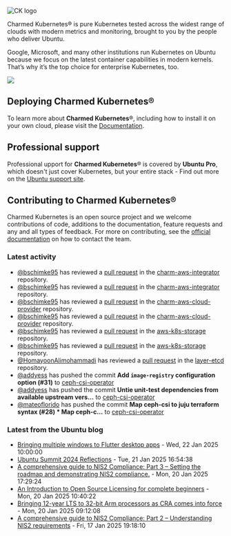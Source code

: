 ![CK logo](https://assets.ubuntu.com/v1/451d4cf4-Charmed+Kubernetes_RGB_onWhite_2022.svg)

Charmed Kubernetes® is pure Kubernetes tested across the widest range of clouds with modern metrics and monitoring, brought to you by the people who deliver Ubuntu.

Google, Microsoft, and many other institutions run Kubernetes on Ubuntu because we focus on the latest container capabilities in modern kernels. That’s why it’s the top choice for enterprise Kubernetes, too.

![](https://assets.ubuntu.com/v1/843c77b6-juju-at-a-glace.svg)

## Deploying Charmed Kubernetes®

To learn more about **Charmed Kubernetes**®, including how to install it on your own cloud, please visit the [Documentation][docs].

## Professional support

Professional upport for **Charmed Kubernetes**® is covered by **Ubuntu Pro**, which doesn't just cover Kubernetes, but your entire stack - Find out more on the [Ubuntu support site](https://ubuntu.com/support).

## Contributing to Charmed Kubernetes®

Charmed Kubernetes is an open source project and we welcome contributions of code, additions to the documentation, feature requests and any and all types of feedback. For more on contributing, see the [official documentation][get-in-touch] on how to contact the team.

<!-- LINKS -->
[docs]: https://ubuntu.com/kubernetes/docs
[get-in-touch]: https://ubuntu.com/kubernetes/docs/get-in-touch

### Latest activity

<!-- activity starts -->
 - [@bschimke95](https://github.com/bschimke95) has reviewed a [pull request](https://github.com/charmed-kubernetes/charm-aws-integrator/pull/5) in the [charm-aws-integrator](https://github.com/charmed-kubernetes/charm-aws-integrator) repository.
 - [@bschimke95](https://github.com/bschimke95) has reviewed a [pull request](https://github.com/charmed-kubernetes/charm-aws-integrator/pull/5) in the [charm-aws-integrator](https://github.com/charmed-kubernetes/charm-aws-integrator) repository.
 - [@bschimke95](https://github.com/bschimke95) has reviewed a [pull request](https://github.com/charmed-kubernetes/charm-aws-cloud-provider/pull/6) in the [charm-aws-cloud-provider](https://github.com/charmed-kubernetes/charm-aws-cloud-provider) repository.
 - [@bschimke95](https://github.com/bschimke95) has reviewed a [pull request](https://github.com/charmed-kubernetes/charm-aws-cloud-provider/pull/6) in the [charm-aws-cloud-provider](https://github.com/charmed-kubernetes/charm-aws-cloud-provider) repository.
 - [@bschimke95](https://github.com/bschimke95) has reviewed a [pull request](https://github.com/charmed-kubernetes/aws-k8s-storage/pull/14) in the [aws-k8s-storage](https://github.com/charmed-kubernetes/aws-k8s-storage) repository.
 - [@bschimke95](https://github.com/bschimke95) has reviewed a [pull request](https://github.com/charmed-kubernetes/aws-k8s-storage/pull/14) in the [aws-k8s-storage](https://github.com/charmed-kubernetes/aws-k8s-storage) repository.
 - [@HomayoonAlimohammadi](https://github.com/HomayoonAlimohammadi) has reviewed a [pull request](https://github.com/charmed-kubernetes/layer-etcd/pull/213) in the [layer-etcd](https://github.com/charmed-kubernetes/layer-etcd) repository.
 - [@addyess](https://github.com/addyess) has pushed the commit **Add `image-registry` configuration option (#31)** to [ceph-csi-operator](https://github.com/charmed-kubernetes/ceph-csi-operator)
 - [@addyess](https://github.com/addyess) has pushed the commit **Untie unit-test dependencies from available upstream vers...** to [ceph-csi-operator](https://github.com/charmed-kubernetes/ceph-csi-operator)
 - [@mateoflorido](https://github.com/mateoflorido) has pushed the commit **Map ceph-csi to juju terraform syntax (#28)  * Map ceph-c...** to [ceph-csi-operator](https://github.com/charmed-kubernetes/ceph-csi-operator)
<!-- activity ends -->

<!-- roadmap starts -->

<!-- roadmap ends -->

### Latest from the Ubuntu blog

<!-- blog starts -->
* [Bringing multiple windows to Flutter desktop apps](https://ubuntu.com//blog/multiple-window-flutter-desktop) - Wed, 22 Jan 2025 10:00:00 
* [Ubuntu Summit 2024 Reflections](https://ubuntu.com//blog/ubuntu-summit-2024-reflections) - Tue, 21 Jan 2025 16:54:38 
* [A comprehensive guide to NIS2 Compliance: Part 3 &#8211; Setting the roadmap and demonstrating NIS2 compliance.](https://ubuntu.com//blog/a-comprehensive-guide-to-nis2-compliance-part-3-setting-the-roadmap-and-demonstrating-nis2-compliance) - Mon, 20 Jan 2025 17:29:24 
* [An Introduction to Open Source Licensing for complete beginners](https://ubuntu.com//blog/introduction-to-open-source-licensing) - Mon, 20 Jan 2025 10:40:22 
* [Bringing 12-year LTS to 32-bit Arm processors as CRA comes into force](https://ubuntu.com//blog/lts-cra-arm) - Mon, 20 Jan 2025 09:12:08 
* [A comprehensive guide to NIS2 Compliance: Part 2 &#8211; Understanding NIS2 requirements](https://ubuntu.com//blog/a-comprehensive-guide-to-nis2-compliance-part-2-understanding-nis2-requirements) - Fri, 17 Jan 2025 19:18:10 
<!-- blog ends -->
